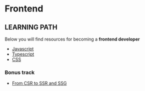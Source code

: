 # Frontend

## LEARNING PATH

Below you will find resources for becoming a **frontend developer**

- [Javascript](./javascript.md)
- [Typescript](./typescript.md)
- [CSS](./css.md)

### Bonus track

- [From CSR to SSR and SSG](./from-CSR-to-SSR-and-SSG.md)
